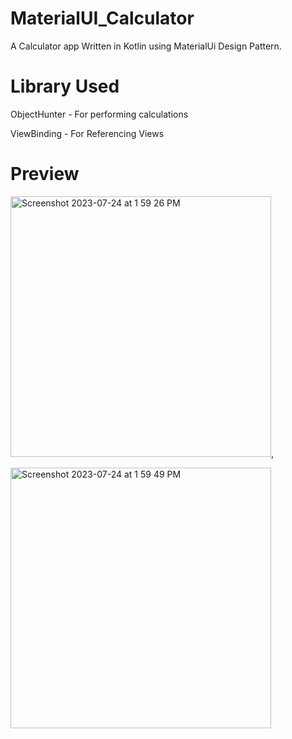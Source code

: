# MaterialUI_Calculator

A Calculator app Written in Kotlin using MaterialUi Design Pattern.

# Library Used

ObjectHunter - For performing calculations

ViewBinding - For Referencing Views

# Preview

<img width="417" alt="Screenshot 2023-07-24 at 1 59 26 PM" src="https://github.com/rakshitkapoor/MaterialUI_Calculator/assets/75168728/c3e830a6-be4a-44d6-bc46-f3d12a1bfeae">,                   



<img width="417" alt="Screenshot 2023-07-24 at 1 59 49 PM" src="https://github.com/rakshitkapoor/MaterialUI_Calculator/assets/75168728/f2b82122-25d0-4656-9171-15713a035ce0">



